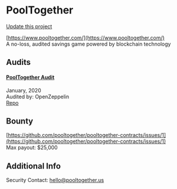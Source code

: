 
# PoolTogether

[Update this project](https://github.com/ConsenSys/blockchainSecurityDB/edit/master/projects/pooltogether.json)
  
[https://www.pooltogether.com/](https://www.pooltogether.com/)<br>
A no-loss, audited savings game powered by blockchain technology


## Audits



#### [PoolTogether Audit](https://blog.openzeppelin.com/pooltogether-audit/)

January, 2020<br>
Audited by: OpenZeppelin<br>
[Repo](https://github.com/pooltogether/pooltogether-contracts/tree/78ac6863f4616269f7d04a0ddd1d60bdfc454937)
      

  

## Bounty

[https://github.com/pooltogether/pooltogether-contracts/issues/1](https://github.com/pooltogether/pooltogether-contracts/issues/1)<br>
Max payout: $25,000


## Additional Info

Security Contact: hello@pooltogether.us
